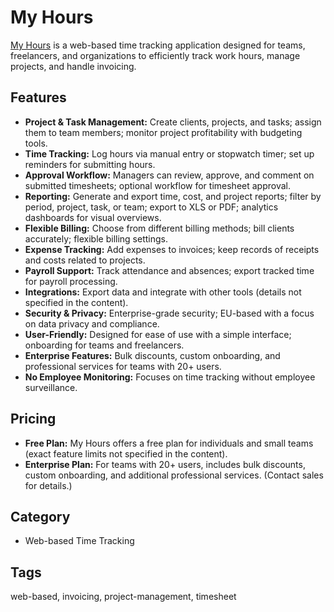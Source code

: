 # My Hours

[My Hours](https://myhours.com) is a web-based time tracking application designed for teams, freelancers, and organizations to efficiently track work hours, manage projects, and handle invoicing. 

## Features
- **Project & Task Management:** Create clients, projects, and tasks; assign them to team members; monitor project profitability with budgeting tools.
- **Time Tracking:** Log hours via manual entry or stopwatch timer; set up reminders for submitting hours.
- **Approval Workflow:** Managers can review, approve, and comment on submitted timesheets; optional workflow for timesheet approval.
- **Reporting:** Generate and export time, cost, and project reports; filter by period, project, task, or team; export to XLS or PDF; analytics dashboards for visual overviews.
- **Flexible Billing:** Choose from different billing methods; bill clients accurately; flexible billing settings.
- **Expense Tracking:** Add expenses to invoices; keep records of receipts and costs related to projects.
- **Payroll Support:** Track attendance and absences; export tracked time for payroll processing.
- **Integrations:** Export data and integrate with other tools (details not specified in the content).
- **Security & Privacy:** Enterprise-grade security; EU-based with a focus on data privacy and compliance.
- **User-Friendly:** Designed for ease of use with a simple interface; onboarding for teams and freelancers.
- **Enterprise Features:** Bulk discounts, custom onboarding, and professional services for teams with 20+ users.
- **No Employee Monitoring:** Focuses on time tracking without employee surveillance.

## Pricing
- **Free Plan:** My Hours offers a free plan for individuals and small teams (exact feature limits not specified in the content).
- **Enterprise Plan:** For teams with 20+ users, includes bulk discounts, custom onboarding, and additional professional services. (Contact sales for details.)

## Category
- Web-based Time Tracking

## Tags
web-based, invoicing, project-management, timesheet
